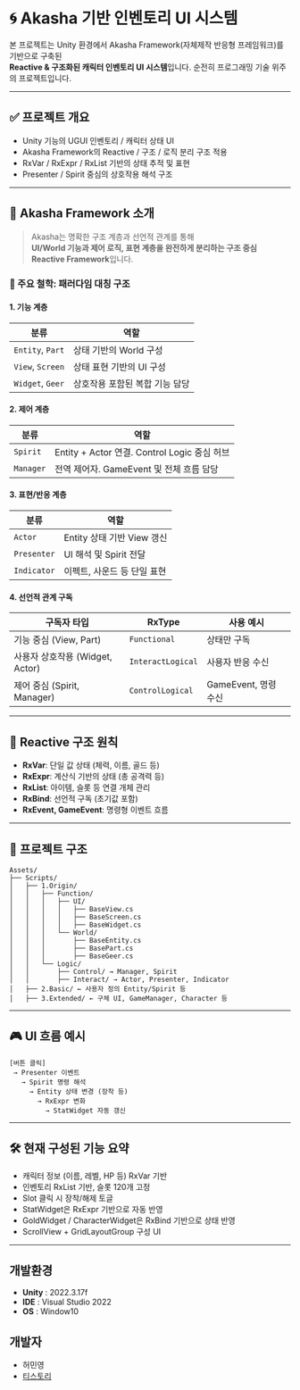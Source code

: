 # 🌀 Akasha 기반 인벤토리 UI 시스템

본 프로젝트는 Unity 환경에서 Akasha Framework(자체제작 반응형 프레임워크)를 기반으로 구축된  
**Reactive & 구조화된 캐릭터 인벤토리 UI 시스템**입니다.
순전히 프로그래밍 기술 위주의 프로젝트입니다.

---

## ✅ 프로젝트 개요

- Unity 기능의 UGUI 인벤토리 / 캐릭터 상태 UI
- Akasha Framework의 Reactive / 구조 / 로직 분리 구조 적용
- RxVar / RxExpr / RxList 기반의 상태 추적 및 표현
- Presenter / Spirit 중심의 상호작용 해석 구조

---

## 🤠 Akasha Framework 소개

> Akasha는 명확한 구조 계층과 선언적 관계를 통해  
> **UI/World 기능과 제어 로직, 표현 계층을 완전하게 분리하는 구조 중심 Reactive Framework**입니다.

### 📀 주요 철학: **패러다임 대칭 구조**

#### 1. 기능 계층
| 분류 | 역할 |
|------|------|
| `Entity`, `Part` | 상태 기반의 World 구성 |
| `View`, `Screen` | 상태 표현 기반의 UI 구성 |
| `Widget`, `Geer` | 상호작용 포함된 복합 기능 담당 |

#### 2. 제어 계층
| 분류 | 역할 |
|------|------|
| `Spirit` | Entity + Actor 연결. Control Logic 중심 허브 |
| `Manager` | 전역 제어자. GameEvent 및 전체 흐름 담당 |

#### 3. 표현/반응 계층
| 분류 | 역할 |
|------|------|
| `Actor` | Entity 상태 기반 View 갱신 |
| `Presenter` | UI 해석 및 Spirit 전달 |
| `Indicator` | 이펙트, 사운드 등 단일 표현 |

#### 4. 선언적 관계 구독
| 구독자 타입 | RxType | 사용 예시 |
|-------------|--------|------------|
| 기능 중심 (View, Part) | `Functional` | 상태만 구독 |
| 사용자 상호작용 (Widget, Actor) | `InteractLogical` | 사용자 반응 수신 |
| 제어 중심 (Spirit, Manager) | `ControlLogical` | GameEvent, 명령 수신 |

---

## 🔄 Reactive 구조 원칙

- **RxVar<T>**: 단일 값 상태 (체력, 이름, 골드 등)
- **RxExpr<T>**: 계산식 기반의 상태 (총 공격력 등)
- **RxList<T>**: 아이템, 슬롯 등 연결 개체 관리
- **RxBind**: 선언적 구독 (초기값 포함)
- **RxEvent, GameEvent**: 명령형 이벤트 흐름

---

## 📆 프로젝트 구조

```
Assets/
├── Scripts/
│   ├── 1.Origin/
│   │   ├── Function/
│   │   │   ├── UI/
│   │   │   │   ├── BaseView.cs
│   │   │   │   ├── BaseScreen.cs
│   │   │   │   ├── BaseWidget.cs
│   │   │   └── World/
│   │   │       ├── BaseEntity.cs
│   │   │       ├── BasePart.cs
│   │   │       ├── BaseGeer.cs
│   │   └── Logic/
│   │       ├── Control/ → Manager, Spirit
│   │       ├── Interact/ → Actor, Presenter, Indicator
│   ├── 2.Basic/ ← 사용자 정의 Entity/Spirit 등
│   ├── 3.Extended/ ← 구체 UI, GameManager, Character 등
```

---

## 🎮 UI 흐름 예시

```
[버튼 클릭]
 → Presenter 이벤트
   → Spirit 명령 해석
     → Entity 상태 변경 (장착 등)
       → RxExpr 변화
         → StatWidget 자동 갱신
```

---

## 🛠️ 현재 구성된 기능 요약

- 캐릭터 정보 (이름, 레벨, HP 등) RxVar 기반
- 인벤토리 RxList<Item> 기반, 슬롯 120개 고정
- Slot 클릭 시 장착/해제 토글
- StatWidget은 RxExpr 기반으로 자동 반영
- GoldWidget / CharacterWidget은 RxBind 기반으로 상태 반영
- ScrollView + GridLayoutGroup 구성 UI

---
## 개발환경
- **Unity** : 2022.3.17f
- **IDE**  : Visual Studio 2022
- **OS** : Window10

## 개발자
- 허민영
- [티스토리](https://devakasha.tistory.com/)


